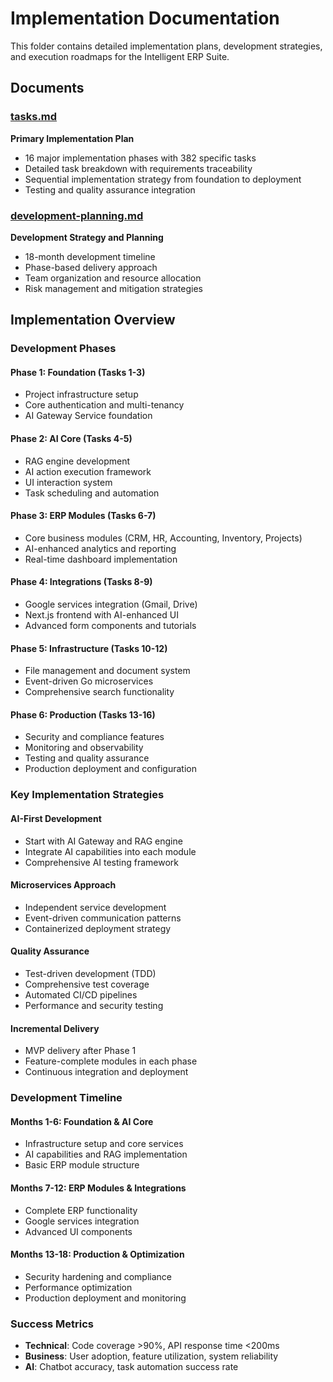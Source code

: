 # Implementation Documentation

This folder contains detailed implementation plans, development strategies, and execution roadmaps for the Intelligent ERP Suite.

## Documents

### [tasks.md](./tasks.md)
**Primary Implementation Plan**
- 16 major implementation phases with 382 specific tasks
- Detailed task breakdown with requirements traceability
- Sequential implementation strategy from foundation to deployment
- Testing and quality assurance integration

### [development-planning.md](./development-planning.md)
**Development Strategy and Planning**
- 18-month development timeline
- Phase-based delivery approach
- Team organization and resource allocation
- Risk management and mitigation strategies

## Implementation Overview

### Development Phases

#### Phase 1: Foundation (Tasks 1-3)
- Project infrastructure setup
- Core authentication and multi-tenancy
- AI Gateway Service foundation

#### Phase 2: AI Core (Tasks 4-5)
- RAG engine development
- AI action execution framework
- UI interaction system
- Task scheduling and automation

#### Phase 3: ERP Modules (Tasks 6-7)
- Core business modules (CRM, HR, Accounting, Inventory, Projects)
- AI-enhanced analytics and reporting
- Real-time dashboard implementation

#### Phase 4: Integrations (Tasks 8-9)
- Google services integration (Gmail, Drive)
- Next.js frontend with AI-enhanced UI
- Advanced form components and tutorials

#### Phase 5: Infrastructure (Tasks 10-12)
- File management and document system
- Event-driven Go microservices
- Comprehensive search functionality

#### Phase 6: Production (Tasks 13-16)
- Security and compliance features
- Monitoring and observability
- Testing and quality assurance
- Production deployment and configuration

### Key Implementation Strategies

#### AI-First Development
- Start with AI Gateway and RAG engine
- Integrate AI capabilities into each module
- Comprehensive AI testing framework

#### Microservices Approach
- Independent service development
- Event-driven communication patterns
- Containerized deployment strategy

#### Quality Assurance
- Test-driven development (TDD)
- Comprehensive test coverage
- Automated CI/CD pipelines
- Performance and security testing

#### Incremental Delivery
- MVP delivery after Phase 1
- Feature-complete modules in each phase
- Continuous integration and deployment

### Development Timeline

#### Months 1-6: Foundation & AI Core
- Infrastructure setup and core services
- AI capabilities and RAG implementation
- Basic ERP module structure

#### Months 7-12: ERP Modules & Integrations
- Complete ERP functionality
- Google services integration
- Advanced UI components

#### Months 13-18: Production & Optimization
- Security hardening and compliance
- Performance optimization
- Production deployment and monitoring

### Success Metrics
- **Technical**: Code coverage >90%, API response time <200ms
- **Business**: User adoption, feature utilization, system reliability
- **AI**: Chatbot accuracy, task automation success rate